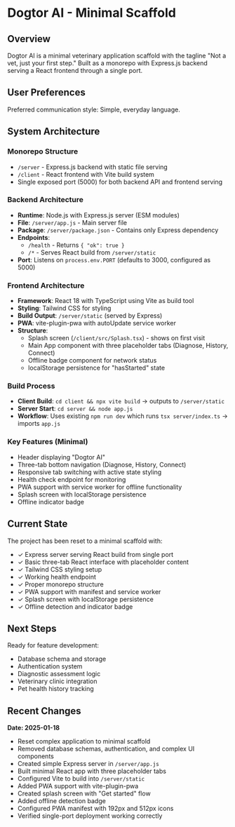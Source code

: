 # Dogtor AI - Minimal Scaffold

## Overview

Dogtor AI is a minimal veterinary application scaffold with the tagline "Not a vet, just your first step." Built as a monorepo with Express.js backend serving a React frontend through a single port.

## User Preferences

Preferred communication style: Simple, everyday language.

## System Architecture

### Monorepo Structure
- `/server` - Express.js backend with static file serving
- `/client` - React frontend with Vite build system  
- Single exposed port (5000) for both backend API and frontend serving

### Backend Architecture
- **Runtime**: Node.js with Express.js server (ESM modules)
- **File**: `/server/app.js` - Main server file
- **Package**: `/server/package.json` - Contains only Express dependency
- **Endpoints**: 
  - `/health` - Returns `{ "ok": true }`
  - `/*` - Serves React build from `/server/static`
- **Port**: Listens on `process.env.PORT` (defaults to 3000, configured as 5000)

### Frontend Architecture
- **Framework**: React 18 with TypeScript using Vite as build tool
- **Styling**: Tailwind CSS for styling
- **Build Output**: `/server/static` (served by Express)
- **PWA**: vite-plugin-pwa with autoUpdate service worker
- **Structure**: 
  - Splash screen (`/client/src/Splash.tsx`) - shows on first visit
  - Main App component with three placeholder tabs (Diagnose, History, Connect)
  - Offline badge component for network status
  - localStorage persistence for "hasStarted" state

### Build Process
- **Client Build**: `cd client && npx vite build` → outputs to `/server/static`
- **Server Start**: `cd server && node app.js`
- **Workflow**: Uses existing `npm run dev` which runs `tsx server/index.ts` → imports `app.js`

### Key Features (Minimal)
- Header displaying "Dogtor AI"
- Three-tab bottom navigation (Diagnose, History, Connect)
- Responsive tab switching with active state styling
- Health check endpoint for monitoring
- PWA support with service worker for offline functionality
- Splash screen with localStorage persistence
- Offline indicator badge

## Current State

The project has been reset to a minimal scaffold with:
- ✓ Express server serving React build from single port
- ✓ Basic three-tab React interface with placeholder content
- ✓ Tailwind CSS styling setup
- ✓ Working health endpoint
- ✓ Proper monorepo structure
- ✓ PWA support with manifest and service worker
- ✓ Splash screen with localStorage persistence
- ✓ Offline detection and indicator badge

## Next Steps

Ready for feature development:
- Database schema and storage
- Authentication system
- Diagnostic assessment logic
- Veterinary clinic integration
- Pet health history tracking

## Recent Changes

**Date: 2025-01-18**
- Reset complex application to minimal scaffold
- Removed database schemas, authentication, and complex UI components
- Created simple Express server in `/server/app.js`
- Built minimal React app with three placeholder tabs
- Configured Vite to build into `/server/static`
- Added PWA support with vite-plugin-pwa
- Created splash screen with "Get started" flow
- Added offline detection badge
- Configured PWA manifest with 192px and 512px icons
- Verified single-port deployment working correctly